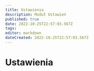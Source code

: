 ```yaml
---
title: Ustawienia
description: Moduł Ustawień
published: true
date: 2022-10-25T22:57:03.567Z
tags: 
editor: markdown
dateCreated: 2022-10-25T22:57:03.567Z
---
```


# Ustawienia